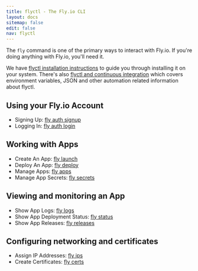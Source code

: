 ```yaml
---
title: flyctl - The Fly.io CLI
layout: docs
sitemap: false
edit: false
nav: flyctl
---
```


The `fly` command is one of the primary ways to interact with Fly.io. If you're doing anything with Fly.io, you'll need it.

We have [flyctl installation instructions](/docs/hands-on/install-flyctl/) to guide you through installing it on your system. There's also [flyctl and continuous integration](/docs/flyctl/integrating/) which covers environment variables, JSON and other automation related information about flyctl.

## Using your Fly.io Account

* Signing Up: [fly auth signup](/docs/flyctl/auth-signup/)
* Logging In: [fly auth login](/docs/flyctl/auth-login/)

## Working with Apps

* Create An App: [fly launch](/docs/flyctl/launch/)
* Deploy An App: [fly deploy](/docs/flyctl/deploy/)
* Manage Apps: [fly apps](/docs/flyctl/apps/)
* Manage App Secrets: [fly secrets](/docs/flyctl/secrets/)

## Viewing and monitoring an App

* Show App Logs: [fly logs](/docs/flyctl/logs/)
* Show App Deployment Status: [fly status](/docs/flyctl/status/)
* Show App Releases: [fly releases](/docs/flyctl/releases/)

## Configuring networking and certificates

* Assign IP Addresses: [fly ips](/docs/flyctl/ips/)
* Create Certificates: [fly certs](/docs/flyctl/certs/)

